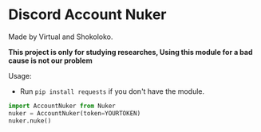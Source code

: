 # Discord Account Nuker


Made by Virtual and Shokoloko.

**This project is only for studying researches, Using this module for a bad cause is not our problem**

Usage:

- Run `pip install requests` if you don't have the module.

```py
import AccountNuker from Nuker
nuker = AccountNuker(token=YOURTOKEN)
nuker.nuke()
```
